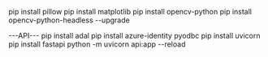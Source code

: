 pip install pillow
pip install matplotlib
pip install opencv-python
pip install opencv-python-headless --upgrade

---API---
pip install adal
pip install azure-identity pyodbc
pip install uvicorn
pip install fastapi
python -m uvicorn api:app --reload

